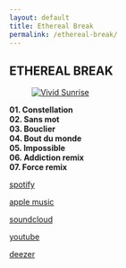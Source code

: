 ```yaml
---
layout: default
title: Ethereal Break
permalink: /ethereal-break/
---
```


<div class="gallery-images">
  <h2 class="gallery-title">ETHEREAL BREAK</h2>
</div>

<div class="gallery-row">
  <figure>
    <a href="https://too.fm/ethereal-break" target="_blank">
      <img src="/images/ETHEREAL BREAK.png" alt="Vivid Sunrise">
    </a>
  </figure>
    <figcaption>
      <strong>01. Constellation<br>
      02. Sans mot<br>
      03. Bouclier<br>
      04. Bout du monde<br>
      05. Impossible<br>
      06. Addiction remix<br>
      07. Force remix</strong>
    </figcaption>
</div>

<div class="gallery-images">
    <p><a href="https://open.spotify.com/intl-fr/album/3ZmC3n91Wm2eiPQxI6vqE4" target="_blank">spotify</a></p>
    <p><a href="https://music.apple.com/us/album/ethereal-break/1776017357" target="_blank">apple music</a></p>
    <p><a href="https://soundcloud.com/nebru/sets/ethereal-break" target="_blank">soundcloud</a></p>
    <p><a href="https://youtu.be/DqbPE__-Qb4" target="_blank">youtube</a></p>
    <p><a href="https://www.deezer.com/fr/album/662258161" target="_blank">deezer</a></p>
</div>
